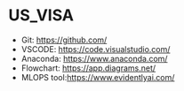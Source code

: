 # US_VISA


- Git: https://github.com/
- VSCODE: https://code.visualstudio.com/
- Anaconda: https://www.anaconda.com/
- Flowchart: https://app.diagrams.net/
- MLOPS tool:https://www.evidentlyai.com/